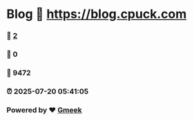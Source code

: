 # Blog :link: https://blog.cpuck.com 
### :page_facing_up: [2](https://blog.cpuck.com/tag.html) 
### :speech_balloon: 0 
### :hibiscus: 9472 
### :alarm_clock: 2025-07-20 05:41:05 
### Powered by :heart: [Gmeek](https://github.com/Meekdai/Gmeek)
